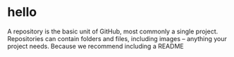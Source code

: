 # hello
A repository is the basic unit of GitHub, most commonly a single project. Repositories can contain folders and files, including images – anything your project needs. Because we recommend including a README
